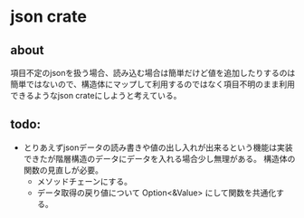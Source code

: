 # json crate
## about
項目不定のjsonを扱う場合、読み込む場合は簡単だけど値を追加したりするのは簡単ではないので、構造体にマップして利用するのではなく項目不明のまま利用できるようなjson crateにしようと考えている。

## todo:
- とりあえずjsonデータの読み書きや値の出し入れが出来るという機能は実装できたが階層構造のデータにデータを入れる場合少し無理がある。
  構造体の関数の見直しが必要。
  - メソッドチェーンにする。
  - データ取得の戻り値について Option<&Value> にして関数を共通化する。
